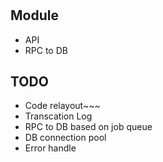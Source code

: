 
# 


## Module
- API
- RPC to DB


## TODO
- Code relayout~~~
- Transcation Log
- RPC to DB based on job queue
- DB connection pool
- Error handle